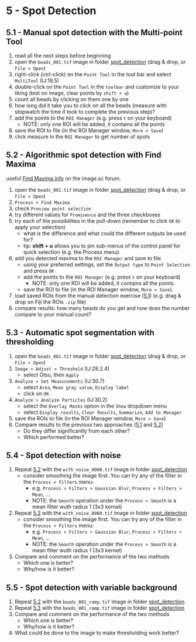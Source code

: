 # 5 - Spot Detection

## 5.1 - Manual spot detection with the Multi-point Tool

1. read all the next steps before beginning
2. open the `beads_001.tif` image in folder [spot_detection](../images/spot_detection.zip) (drag & drop, or `File > Open`)
3. right-click (ctrl-click) on the `Point Tool` in the tool bar and select `MultiTool` (IJ:19.5)
4. double-click on the `Point Tool` in the `toolbar` and customize to your liking (test on image, clear points by `shift + a`)
5. count all beads by clicking on them one by one
6. how long did it take you to click on all the beads (measure with stopwatch the time it took to complete the previous step)?
7. add the points to the `ROI Manager` (e.g. press `t` on your keyboard)
    - NOTE: only one ROI will be added, it contains all the points
8. save the ROI to file (in the ROI Manager window, `More > Save`)
9. click measure in the `ROI Manager` to get number of spots

## 5.2 - Algorithmic spot detection with Find Maxima

useful [Find Maxima info](https://forum.image.sc/t/new-maxima-finder-menu-in-fiji/25504) on the image.sc forum.

1. open the `beads_001.tif` image in folder [spot_detection](../images/spot_detection.zip) (drag & drop, or `File > Open`)
2. `Process > Find Maxima`
3. check `Preview point selection`
4. try different values for `Prominence` and the three checkboxes
5. try each of the possibilities in the pull-down (remember to click `OK` to apply your selection)
    - what is the difference and what could the different outputs be used for?
    - tip: **shift + u** allows you to pin sub-menus of the control panel for quick selection (e.g. the Process menu)
6. add you detected maxima to the `ROI Manager` and save to file
    - using your preferred settings, set the `Output type` to `Point Selection` and press `OK`
    - add the points to the `ROI Manager` (e.g. press `t` on your keyboard)
        - NOTE: only one ROI will be added, it contains all the points.
    - save the ROI to file (in the ROI Manager window, `More > Save`).
7. load saved ROIs from the manual detection exercise ([5.1](#manual-spot-detection-with-the-multi-point-tool)) (e.g. drag & drop on Fiji the ROIs `.zip` file)
8. compare results: how many beads do you get and how does the number compare to your manual count?

## 5.3 - Automatic spot segmentation with thresholding

1. open the `beads_001.tif` image in folder [spot_detection](../images/spot_detection.zip) (drag & drop, or `File > Open`)
2. `Image > Adjust > Threshold` (IJ:28.2.4)
    - select Otsu, then `Apply`
3. `Analyze > Set Measurements` (IJ:30.7)
    - select `Area`, `Mean gray value`, `Display label`
    - click on `OK`
4. `Analyze > Analyze Particles` (IJ:30.2)
    - select the `Overlay Masks` option in the `Show` dropdown menu
    - select `Display results`, `Clear Results`, `Summarize`, `Add to Manager`
5. save the ROIs to file (in the ROI Manager window, `More > Save`)
6. Compare results to the previous two approaches ([5.1](#manual-spot-detection-with-the-multi-point-tool) and [5.2](#algorithmic-spot-detection-with-find-maxima))
    - Do they differ significantly from each other?
    - Which performed better?

## 5.4 - Spot detection with noise

1. Repeat [5.2](#algorithmic-spot-detection-with-find-maxima) with the `with_noise_8000.tif` image in folder [spot_detection](../images/spot_detection.zip)
    - consider smoothing the image first. You can try any of the filter in the `Process > Filters` menu:
        - e.g. `Process > Filters > Gaussian Blur`, `Process > Filters > Mean`, ...
        - NOTE: the `Smooth` operation under the `Process > Smooth` is a mean filter wuth radius 1 (3x3 kernel)
2. Repeat [5.3](#automatic-spot-segmentation-with-thresholding) with the `with_noise_8000.tif` image in folder [spot_detection](../images/spot_detection.zip)
    - consider smoothing the image first. You can try any of the filter in the `Process > Filters` menu:
        - e.g. `Process > Filters > Gaussian Blur`, `Process > Filters > Mean`, ...
        - NOTE: the `Smooth` operation under the `Process > Smooth` is a mean filter wuth radius 1 (3x3 kernel)
3. Compare and comment on the performance of the two methods
    - Which one is better?
    - Why/how is it better?

## 5.5 - Spot detection with variable background

1. Repeat [5.2](#algorithmic-spot-detection-with-find-maxima) with the `beads_001_ramp.tif` image in folder [spot_detection](../images/spot_detection.zip)
2. Repeat [5.3](#automatic-spot-segmentation-with-thresholding) with the `beads_001_ramp.tif` image in folder [spot_detection](../images/spot_detection.zip)
3. Compare and comment on the performance of the two methods
    - Which one is better?
    - Why/how is it better?
4. What could be done to the image to make thresholding work better?
